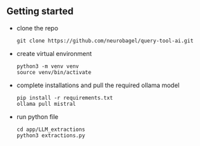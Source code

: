 ## Getting started

- clone the repo

  ```
  git clone https://github.com/neurobagel/query-tool-ai.git
  ```
- create virtual environment
   
   ```
   python3 -m venv venv
   source venv/bin/activate
   ```

- complete installations and pull the required ollama model
 
   ```
   pip install -r requirements.txt
   ollama pull mistral
   ```

- run python file
  ```
  cd app/LLM_extractions
  python3 extractions.py
   ```


